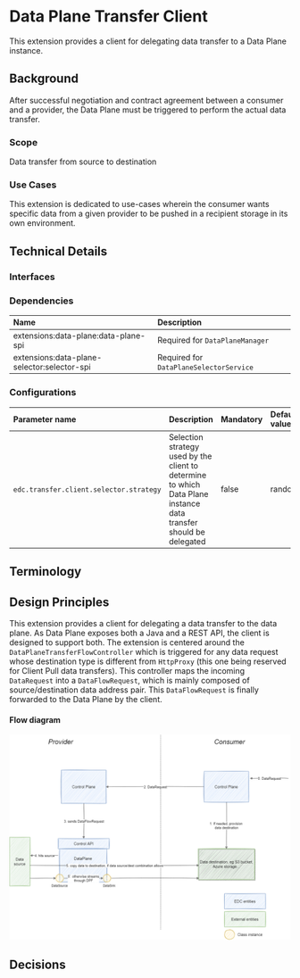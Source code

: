 # Data Plane Transfer Client

This extension provides a client for delegating data transfer to a Data Plane instance.

## Background

After successful negotiation and contract agreement between a consumer and a provider, the Data Plane must be triggered to perform the actual data transfer.

### Scope

Data transfer from source to destination

### Use Cases

This extension is dedicated to use-cases wherein the consumer wants specific data from a given provider to be pushed in a recipient storage in its own environment.

## Technical Details

### Interfaces

### Dependencies

| Name                                        | Description                             |
|:--------------------------------------------|:----------------------------------------|
| extensions:data-plane:data-plane-spi        | Required for `DataPlaneManager`         |
| extensions:data-plane-selector:selector-spi | Required for `DataPlaneSelectorService` |

### Configurations

| Parameter name                                      | Description                                                                                                                        | Mandatory | Default value                          |
|:----------------------------------------------------|:-----------------------------------------------------------------------------------------------------------------------------------|:----------|:---------------------------------------|
| `edc.transfer.client.selector.strategy`             | Selection strategy used by the client to determine to which Data Plane instance data transfer should be delegated                  | false     | random                                 |

## Terminology

## Design Principles

This extension provides a client for delegating a data transfer to the data plane. As Data Plane exposes both a Java and a REST API, the client
is designed to support both. The extension is centered around the `DataPlaneTransferFlowController` which is triggered for any data request
whose destination type is different from `HttpProxy` (this one being reserved for Client Pull data transfers). This controller maps the incoming
`DataRequest` into a `DataFlowRequest`, which is mainly composed of source/destination data address pair. This `DataFlowRequest` is
finally forwarded to the Data Plane by the client.

#### Flow diagram

![alt text](../../../../docs/developer/architecture/data-transfer/diagrams/data-plane-transfer-client.png)

## Decisions
